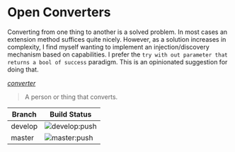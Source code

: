 # Open Converters

Converting from one thing to another is a solved problem. In most cases an extension method suffices quite nicely. However, as a solution increases in complexity, I find myself wanting to implement an injection/discovery mechanism based on capabilities. I prefer the `try with out parameter that returns a bool of success` paradigm.  This is an opinionated suggestion for doing that.  

_[converter](https://en.wiktionary.org/wiki/converter)_  

> A person or thing that converts.  

Branch      | Build Status
------------|--------
develop     |![develop:push](https://github.com/kaleho/open-converters/workflows/develop:push/badge.svg)
master      | ![master:push](https://github.com/kaleho/open-converters/workflows/master:push/badge.svg)

